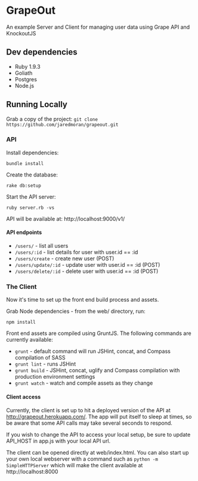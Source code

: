 GrapeOut
========

An example Server and Client for managing user data using Grape API and KnockoutJS

## Dev dependencies
* Ruby 1.9.3
* Goliath
* Postgres
* Node.js

## Running Locally

Grab a copy of the project: `git clone https://github.com/jaredmoran/grapeout.git`

### API

Install dependencies:

    bundle install

Create the database:

    rake db:setup

Start the API server:

    ruby server.rb -vs

API will be available at: http://localhost:9000/v1/

#### API endpoints

* `/users/` - list all users
* `/users/:id` - list details for user with user.id == :id
* `/users/create` - create new user (POST)
* `/users/update/:id` - update user with user.id == :id (POST)
* `/users/delete/:id` - delete user with user.id == :id (POST)

### The Client

Now it's time to set up the front end build process and assets.

Grab Node dependencies - from the web/ directory, run:

    npm install

Front end assets are compiled using GruntJS.  The following commands are currently available:

* `grunt` - default command will run JSHint, concat, and Compass compilation of SASS
* `grunt lint` - runs JSHint
* `grunt build` - JSHint, concat, uglify and Compass compilation with production environment settings
* `grunt watch` - watch and compile assets as they change

#### Client access

Currently, the client is set up to hit a deployed version of the API at http://grapeout.herokuapp.com/.  The app will put itself to sleep at times, so be aware that some API calls may take several seconds to respond.

If you wish to change the API to access your local setup, be sure to update API_HOST in app.js with your local API url.

The client can be opened directly at web/index.html.  You can also start up your own local webserver with a command such as `python -m SimpleHTTPServer` which will make the client available at http://localhost:8000


